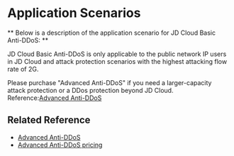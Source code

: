 # Application Scenarios

** Below is a description of the application scenario for JD Cloud Basic Anti-DDoS: **

JD Cloud Basic Anti-DDoS is only applicable to the public network IP users in JD Cloud and attack protection scenarios with the highest attacking flow rate of 2G.

Please purchase "Advanced Anti-DDoS" if you need a larger-capacity attack protection or a DDos protection beyond JD Cloud. Reference:[Advanced Anti-DDoS](https://www.jdcloud.com/products/ipanti)

 



## Related Reference

- [Advanced Anti-DDoS](https://github.com/jdcloudcom/cn/blob/edit/documentation/Cloud-Security/Advanced-Anti-DDoS/Introduction/What-Is-Advanced-Anti-DDoS.md)
- [Advanced Anti-DDoS pricing](https://github.com/jdcloudcom/cn/blob/edit/documentation/Cloud-Security/Advanced-Anti-DDoS/Pricing/Billing-Rules.md)
